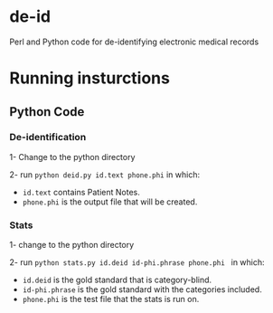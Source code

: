 # de-id
Perl and Python code for de-identifying electronic medical records


# Running insturctions
## Python Code
### De-identification
1- Change to the python directory

2- run ```python deid.py id.text phone.phi```
in which:

* ```id.text``` contains Patient Notes.
* ```phone.phi``` is the output file that will be created.
### Stats
1- change to the python directory

2- run ```python stats.py id.deid id-phi.phrase phone.phi ```
in which:

* ```id.deid``` is the gold standard that is category-blind.
* ```id-phi.phrase``` is the gold standard with the categories included.
* ```phone.phi``` is the test file that the stats is run on.
